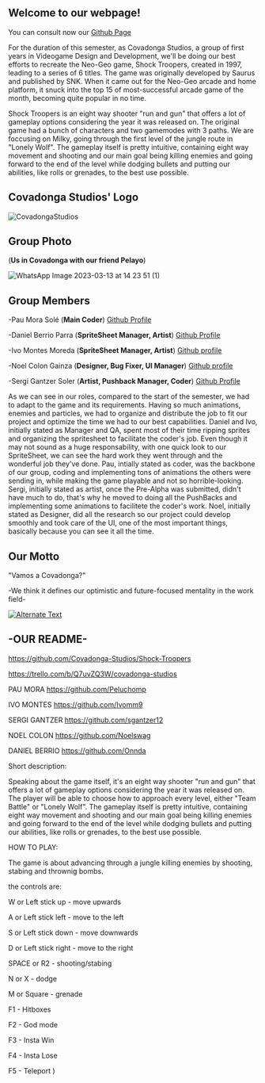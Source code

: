 ## **Welcome to our webpage!**

You can consult now our [Github Page](https://covadonga-studios.github.io/Shock-Troopers/)

For the duration of this semester, as Covadonga Studios, a group of first years in Videogame Design and Development, we'll be doing our best efforts to recreate the Neo-Geo game, Shock Troopers, created in 1997, leading to a series of 6 titles. The game was originally developed by Saurus and published by SNK. When it came out for the Neo-Geo arcade and home platform, it snuck into the top 15 of most-successful arcade game of the month, becoming quite popular in no time.

Shock Troopers is an eight way shooter "run and gun" that offers a lot of gameplay options considering the year it was released on. The original game had a bunch of characters and two gamemodes with 3 paths. We are foccusing on Milky, going through the first level of the jungle route in "Lonely Wolf". The gameplay itself is pretty intuitive, containing eight way movement and shooting and our main goal being killing enemies and going forward to the end of the level while dodging bullets and putting our abilities, like rolls or grenades, to the best use possible.

## **Covadonga Studios' Logo**


![CovadongaStudios](https://user-images.githubusercontent.com/74564975/221546262-7b4d5f70-5780-485d-8219-bff083237abb.jpg)


## **Group Photo**
(**Us in Covadonga with our friend Pelayo**)

![WhatsApp Image 2023-03-13 at 14 23 51 (1)](https://user-images.githubusercontent.com/74564975/225070785-13975fb8-8abc-413f-9ef4-0bc4a004e02f.jpeg)

## **Group Members**

-Pau Mora Solé (**Main Coder**)
[Github Profile](https://github.com/Peluchomp)

-Daniel Berrio Parra (**SpriteSheet Manager, Artist**)
 [Github Profile](https://github.com/Onnda)

-Ivo Montes Moreda (**SpriteSheet Manager, Artist**)
 [Github profile](https://github.com/Ivomm9)

-Noel Colon Gainza (**Designer, Bug Fixer, UI Manager**)
 [Github profile](https://github.com/Noelswag)

-Sergi Gantzer Soler (**Artist, Pushback Manager, Coder**)
 [Github Profile](https://github.com/sgantzer12)
 
 As we can see in our roles, compared to the start of the semester, we had to adapt to the game and its requirements. Having so much animations, enemies and particles, we had to organize and distribute the job to fit our project and optimize the time we had to our best capabilities.
 Daniel and Ivo, initially stated as Manager and QA, spent most of their time ripping sprites and organizing the spritesheet to facilitate the coder's job. Even though it may not sound as a huge responsability, with one quick look to our SpriteSheet, we can see the hard work they went through and the wonderful job they've done. Pau, intially stated as coder, was the backbone of our group, coding and implementing tons of animations the others were sending in, while making the game playable and not so horrible-looking. Sergi, initially stated as artist, once the Pre-Alpha was submitted, didn't have much to do, that's why he moved to doing all the PushBacks and implementing some animations to facilitete the coder's work. Noel, initially stated as Designer, did all the research so our project could develop smoothly and took care of the UI, one of the most important things, basically because you can see it all the time.

## **Our Motto**
"Vamos a Covadonga?" 


-We think it defines our optimistic and future-focused mentality in the work field-


[![Alternate Text](https://img.youtube.com/vi/YOUTUBE_VIDEO_ID/0.jpg)](https://www.youtube.com/watch?v=[YOUTUBE_VIDEO_ID](https://youtu.be/h3sQGxfmmno))


## **-OUR README-**


https://github.com/Covadonga-Studios/Shock-Troopers


https://trello.com/b/Q7uvZQ3W/covadonga-studios

PAU MORA
https://github.com/Peluchomp

IVO MONTES
https://github.com/Ivomm9

SERGI GANTZER
https://github.com/sgantzer12

NOEL COLON
https://github.com/Noelswag

DANIEL BERRIO
https://github.com/Onnda

Short description:

Speaking about the game itself, it's an eight way shooter "run and gun" that offers a lot of gameplay options considering the year it was released on. The player will be able to choose how to approach every level, either "Team Battle" or "Lonely Wolf". The gameplay itself is pretty intuitive, containing eight way movement and shooting and our main goal being killing enemies and going forward to the end of the level while dodging bullets and putting our abilities, like rolls or grenades, to the best use possible.

HOW TO PLAY:

The game is about advancing through a jungle killing enemies by shooting, stabing and thrownig bombs.

the controls are:

W or Left stick up - move upwards

A or Left stick left - move to the left

S or Left stick down - move downwards

D or Left stick right - move to the right

SPACE or R2 - shooting/stabing

N or X - dodge

M or Square - grenade

F1 - Hitboxes

F2 - God mode

F3 - Insta Win

F4 - Insta Lose

F5 - Teleport
)
